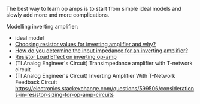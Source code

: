 The best way to learn op amps is to start from simple ideal models and slowly add more and more complications.

Modelling inverting amplifier:
- ideal model
- [Choosing resistor values for inverting amplifier and why?](https://electronics.stackexchange.com/questions/102508/choosing-resistor-values-for-inverting-amplifier-and-why)
- [How do you determine the input impedance for an inverting amplifier?](https://electronics.stackexchange.com/questions/45716/how-do-you-determine-the-input-impedance-for-an-inverting-amplifier)
- [Resistor Load Effect on inverting op-amp](https://electronics.stackexchange.com/questions/229395/resistor-load-effect-on-inverting-op-amp)
- (TI Analog Engineer's Circuit) Transimpedance amplifier with T-network circuit
- (TI Analog Engineer's Circuit) Inverting Amplifier With T-Network Feedback Circuit
https://electronics.stackexchange.com/questions/599506/considerations-in-resistor-sizing-for-op-amp-circuits
